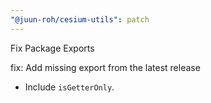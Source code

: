 ```yaml
---
"@juun-roh/cesium-utils": patch
---
```


Fix Package Exports

fix: Add missing export from the latest release

* Include `isGetterOnly`.
